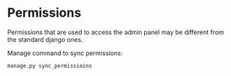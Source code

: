 # Permissions

Permissions that are used to access the admin panel may be different from the standard django ones. 

Manage command to sync permissions:

`manage.py sync_permissioins`
